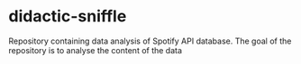 # didactic-sniffle
Repository containing data analysis of Spotify API database. The goal of the repository is to analyse the content of the data
